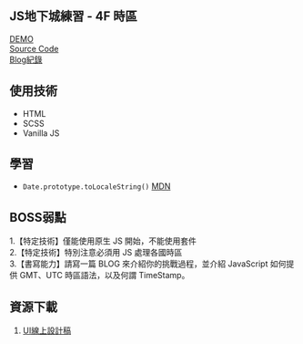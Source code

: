 ## JS地下城練習 - 4F 時區

[DEMO](https://dylan237.github.io/JS_4F_timezone/)  
[Source Code](https://github.com/dylan237/JS_4F_timezone/blob/master/src/js/main.js)  
[Blog紀錄](https://dylan237.github.io/js-4f-timezone.html#more)

## 使用技術
- HTML
- SCSS
- Vanilla JS

## 學習
- `Date.prototype.toLocaleString()` [MDN](https://developer.mozilla.org/en-US/docs/Web/JavaScript/Reference/Global_Objects/Date/toLocaleString)  

## BOSS弱點

1.【特定技術】僅能使用原生 JS 開始，不能使用套件  
2.【特定技術】特別注意必須用 JS 處理各國時區  
3.【書寫能力】請寫一篇 BLOG 來介紹你的挑戰過程，並介紹 JavaScript 如何提供 GMT、UTC 時區語法，以及何謂 TimeStamp。  

## 資源下載
1. [UI線上設計稿](https://xd.adobe.com/spec/6f0eb277-9976-489c-5668-95757eccfa55-193f/screen/e900dd75-7b6c-4a48-bbd6-789c4e100856/007-world-clock/)
